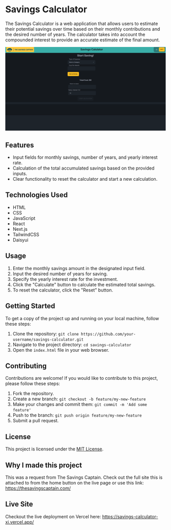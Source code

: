# Savings Calculator

The Savings Calculator is a web application that allows users to estimate their potential savings over time based on their monthly contributions and the desired number of years. The calculator takes into account the compounded interest to provide an accurate estimate of the final amount.

![Alt text](./public/assets/sc-site.png)
## Features

- Input fields for monthly savings, number of years, and yearly interest rate.
- Calculation of the total accumulated savings based on the provided inputs.
- Clear functionality to reset the calculator and start a new calculation.

## Technologies Used

- HTML
- CSS
- JavaScript
- React
- Next.js
- TailwindCSS
- Daisyui

## Usage

1. Enter the monthly savings amount in the designated input field.
2. Input the desired number of years for saving.
3. Specify the yearly interest rate for the investment.
4. Click the "Calculate" button to calculate the estimated total savings.
5. To reset the calculator, click the "Reset" button.

## Getting Started

To get a copy of the project up and running on your local machine, follow these steps:

1. Clone the repository: `git clone https://github.com/your-username/savings-calculator.git`
2. Navigate to the project directory: `cd savings-calculator`
3. Open the `index.html` file in your web browser.

## Contributing

Contributions are welcome! If you would like to contribute to this project, please follow these steps:

1. Fork the repository.
2. Create a new branch: `git checkout -b feature/my-new-feature`
3. Make your changes and commit them: `git commit -m 'Add some feature'`
4. Push to the branch: `git push origin feature/my-new-feature`
5. Submit a pull request.

## License

This project is licensed under the [MIT License](https://opensource.org/licenses/MIT).

## Why I made this project

This was a request from The Savings Captain. Check out the full site this is attached to from the home button on the live page
or use this link: <https://thesavingscaptain.com/>

## Live Site
Checkout the live deployment on Vercel here: <https://savings-calculator-xi.vercel.app/>
